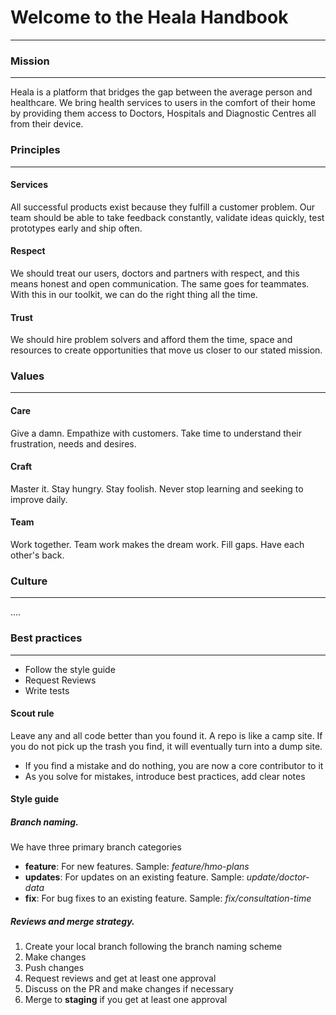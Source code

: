 # Welcome to the Heala Handbook
<hr>

### Mission
<hr>

Heala is a platform that bridges the gap between the average person and healthcare. We bring health services to users in the comfort of their home by providing them access to Doctors, Hospitals and Diagnostic Centres all from their device.

### Principles
<hr>

#### Services
All successful products exist because they fulfill a customer problem. Our team should be able to take feedback constantly, validate ideas quickly, test prototypes early and ship often.

#### Respect
We should treat our users, doctors and partners with respect, and this means honest and open communication. The same goes for teammates. With this in our toolkit, we can do the right thing all the time.

#### Trust
We should hire problem solvers and afford them the time, space and resources to create opportunities that move us closer to our stated mission.

### Values
<hr>

#### Care
Give a damn. Empathize with customers. Take time to understand their frustration, needs and desires.

#### Craft
Master it. Stay hungry. Stay foolish. Never stop learning and seeking to improve daily.

#### Team
Work together. Team work makes the dream work. Fill gaps. Have each other's back.

### Culture
<hr>
....

### Best practices
<hr>
<ul>
    <li>Follow the style guide</li>
    <li>Request Reviews</li>
    <li>Write tests</li>
</ul>

#### Scout rule
Leave any and all code better than you found it. A repo is like a camp site. If you do not pick up the trash you find, it will eventually turn into a dump site.
<ul>
    <li>If you find a mistake and do nothing, you are now a core contributor to it</li>
    <li>As you solve for mistakes, introduce best practices, add clear notes</li>
</ul>

#### Style guide

##### Branch naming.
We have three primary branch categories
<ul>
    <li><strong>feature</strong>: For new features. Sample: <i>feature/hmo-plans</i> </li>
    <li><strong>updates</strong>: For updates on an existing feature. Sample: <i>update/doctor-data</i></li>
    <li><strong>fix</strong>: For bug fixes to an existing feature. Sample: <i>fix/consultation-time</i></li>
</ul>

##### Reviews and merge strategy.
<ol>
    <li>Create your local branch following the branch naming scheme</li>
    <li>Make changes</li>
    <li>Push changes</li>
    <li>Request reviews and get at least one approval</li>
    <li>Discuss on the PR and make changes if necessary</li>
    <li>Merge to <strong>staging</strong> if you get at least one approval </li>
</ol>
